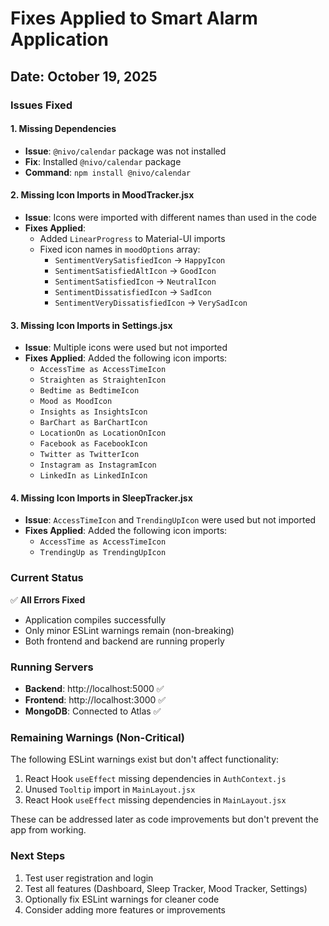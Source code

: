 # Fixes Applied to Smart Alarm Application

## Date: October 19, 2025

### Issues Fixed

#### 1. Missing Dependencies
- **Issue**: `@nivo/calendar` package was not installed
- **Fix**: Installed `@nivo/calendar` package
- **Command**: `npm install @nivo/calendar`

#### 2. Missing Icon Imports in MoodTracker.jsx
- **Issue**: Icons were imported with different names than used in the code
- **Fixes Applied**:
  - Added `LinearProgress` to Material-UI imports
  - Fixed icon names in `moodOptions` array:
    - `SentimentVerySatisfiedIcon` → `HappyIcon`
    - `SentimentSatisfiedAltIcon` → `GoodIcon`
    - `SentimentSatisfiedIcon` → `NeutralIcon`
    - `SentimentDissatisfiedIcon` → `SadIcon`
    - `SentimentVeryDissatisfiedIcon` → `VerySadIcon`

#### 3. Missing Icon Imports in Settings.jsx
- **Issue**: Multiple icons were used but not imported
- **Fixes Applied**: Added the following icon imports:
  - `AccessTime as AccessTimeIcon`
  - `Straighten as StraightenIcon`
  - `Bedtime as BedtimeIcon`
  - `Mood as MoodIcon`
  - `Insights as InsightsIcon`
  - `BarChart as BarChartIcon`
  - `LocationOn as LocationOnIcon`
  - `Facebook as FacebookIcon`
  - `Twitter as TwitterIcon`
  - `Instagram as InstagramIcon`
  - `LinkedIn as LinkedInIcon`

#### 4. Missing Icon Imports in SleepTracker.jsx
- **Issue**: `AccessTimeIcon` and `TrendingUpIcon` were used but not imported
- **Fixes Applied**: Added the following icon imports:
  - `AccessTime as AccessTimeIcon`
  - `TrendingUp as TrendingUpIcon`

### Current Status

✅ **All Errors Fixed**
- Application compiles successfully
- Only minor ESLint warnings remain (non-breaking)
- Both frontend and backend are running properly

### Running Servers

- **Backend**: http://localhost:5000 ✅
- **Frontend**: http://localhost:3000 ✅
- **MongoDB**: Connected to Atlas ✅

### Remaining Warnings (Non-Critical)

The following ESLint warnings exist but don't affect functionality:
1. React Hook `useEffect` missing dependencies in `AuthContext.js`
2. Unused `Tooltip` import in `MainLayout.jsx`
3. React Hook `useEffect` missing dependencies in `MainLayout.jsx`

These can be addressed later as code improvements but don't prevent the app from working.

### Next Steps

1. Test user registration and login
2. Test all features (Dashboard, Sleep Tracker, Mood Tracker, Settings)
3. Optionally fix ESLint warnings for cleaner code
4. Consider adding more features or improvements

